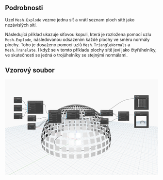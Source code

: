 ## Podrobnosti
Uzel `Mesh.Explode` vezme jednu síť a vrátí seznam ploch sítě jako nezávislých sítí.

Následující příklad ukazuje síťovou kopuli, která je rozložena pomocí uzlu `Mesh.Explode`, následovanou odsazením každé plochy ve směru normály plochy. Toho je dosaženo pomocí uzlů `Mesh.TriangleNormals` a `Mesh.Translate`. I když se v tomto příkladu plochy sítě jeví jako čtyřúhelníky, ve skutečnosti se jedná o trojúhelníky se stejnými normálami.

## Vzorový soubor

![Example](./Autodesk.DesignScript.Geometry.Mesh.Explode_img.jpg)
